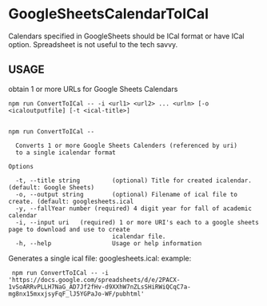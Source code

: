 # GoogleSheetsCalendarToICal
Calendars specified in GoogleSheets should be ICal format or have ICal option. Spreadsheet is not useful to the tech savvy.

## USAGE
obtain 1 or more URLs for Google Sheets Calendars  

```
npm run ConvertToICal -- -i <url1> <url2> ... <urln> [-o <icaloutputfile] [-t <ical-title>]


npm run ConvertToICal -- 

  Converts 1 or more Google Sheets Calenders (referenced by uri)  
  to a single icalendar format                                                  

Options

  -t, --title string         (optional) Title for created icalendar. (default: Google Sheets)    
  -o, --output string        (optional) Filename of ical file to create. (default: googlesheets.ical
  -y, --fallYear number (required) 4 digit year for fall of academic calendar
  -i, --input uri   (required) 1 or more URI's each to a google sheets page to download and use to create   
                             icalendar file.                                                               
  -h, --help                 Usage or help information                                                     
```
Generates a single ical file: googlesheets.ical: 
example:
```
 npm run ConvertToICal -- -i 'https://docs.google.com/spreadsheets/d/e/2PACX-1vSoARRvPLLH7NaG_AD7Jf2fHv-d9XXhW7nZLsSHiRWiQCqC7a-mg8nx15mxxjsyFqF_lJ5YGPaJo-WF/pubhtml'
```
